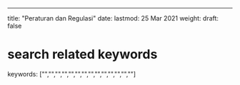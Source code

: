 ---
title: "Peraturan dan Regulasi"
date: 
lastmod: 25 Mar 2021
weight: 
draft: false
# search related keywords
keywords: ["","","","","","","","","","","","","",""]